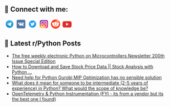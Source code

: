 ## 🔎 Connect with me:
[<img src="https://github.com/bullbesh/bullbesh/blob/main/images/Telegram.png" width="32" height="32" />](https://t.me/bullbesh)
[<img src="https://github.com/bullbesh/bullbesh/blob/main/images/VK.png" width="32" height="32" />](https://vk.com/bullbesh)
[<img src="https://github.com/bullbesh/bullbesh/blob/main/images/Twitter.png" width="32" height="32" />](https://twitter.com/bullbesh1)
[<img src="https://github.com/bullbesh/bullbesh/blob/main/images/Instagram.png" width="32" height="32" />](https://www.instagram.com/bullbesh)
[<img src="https://github.com/bullbesh/bullbesh/blob/main/images/Reddit.png" width="32" height="32" />](https://www.reddit.com/user/bullbesh)
[<img src="https://github.com/bullbesh/bullbesh/blob/main/images/YouTube.png" width="32" height="32" />](https://www.youtube.com/channel/UCtfjRs6uzgq5mfm8S06WTcg)

## 📕 Latest r/Python Posts
<!-- BLOG-POST-LIST:START -->
- [The free weekly electronic Python on Microcontrollers Newsletter 200th Issue Special Edition](https://www.reddit.com/r/Python/comments/x1jagh/the_free_weekly_electronic_python_on/)
- [How to Download and Save Stock Price Data || Stock Analysis with Python ...](https://www.reddit.com/r/Python/comments/x1itff/how_to_download_and_save_stock_price_data_stock/)
- [Need help for Python Gurobi MIP Optimization has no sensible solution](https://www.reddit.com/r/Python/comments/x1icis/need_help_for_python_gurobi_mip_optimization_has/)
- [What does it mean for someone to be intermediate &lpar;2-5 years of experience&rpar; in Python? What would the scope of knowledge be?](https://www.reddit.com/r/Python/comments/x1ib7v/what_does_it_mean_for_someone_to_be_intermediate/)
- [OpenTelemetry &amp; Python Instrumentation &lpar;FYI - its from a vendor but its the best one I found&rpar;](https://www.reddit.com/r/Python/comments/x1ib5w/opentelemetry_python_instrumentation_fyi_its_from/)
<!-- BLOG-POST-LIST:END -->
